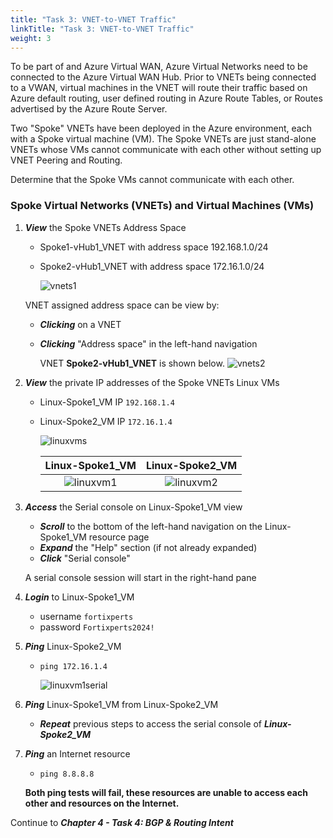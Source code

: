 ```yaml
---
title: "Task 3: VNET-to-VNET Traffic"
linkTitle: "Task 3: VNET-to-VNET Traffic"
weight: 3
---
```


To be part of and Azure Virtual WAN, Azure Virtual Networks need to be connected to the Azure Virtual WAN Hub. Prior to VNETs being connected to a VWAN, virtual machines in the VNET will route their traffic based on Azure default routing, user defined routing in Azure Route Tables, or Routes advertised by the Azure Route Server.

Two "Spoke" VNETs have been deployed in the Azure environment, each with a Spoke virtual machine (VM). The Spoke VNETs are just stand-alone VNETs whose VMs cannot communicate with each other without setting up VNET Peering and Routing.

Determine that the Spoke VMs cannot communicate with each other.

### Spoke Virtual Networks (VNETs) and Virtual Machines (VMs)

1. ***View*** the Spoke VNETs Address Space

    - Spoke1-vHub1_VNET with address space 192.168.1.0/24
    - Spoke2-vHub1_VNET with address space 172.16.1.0/24

        ![vnets1](../images/vnets1.jpg)

    VNET assigned address space can be view by:
    - ***Clicking*** on a VNET
    - ***Clicking*** "Address space" in the left-hand navigation

        VNET **Spoke2-vHub1_VNET** is shown below.
        ![vnets2](../images/vnets2.jpg)

1. ***View*** the private IP addresses of the Spoke VNETs Linux VMs

    - Linux-Spoke1_VM IP `192.168.1.4`
    - Linux-Spoke2_VM IP `172.16.1.4`

        ![linuxvms](../images/linuxvms.jpg)

        Linux-Spoke1_VM        | Linux-Spoke2_VM
        :-------------------------:|:-------------------------:
        ![linuxvm1](../images/linuxvm1.jpg) |  ![linuxvm2](../images/linuxvm2.jpg)

1. ***Access*** the Serial console on Linux-Spoke1_VM view

    - ***Scroll*** to the bottom of the left-hand navigation on the Linux-Spoke1_VM resource page
    - ***Expand*** the "Help" section (if not already expanded)
    - ***Click*** "Serial console"

    A serial console session will start in the right-hand pane

1. ***Login*** to Linux-Spoke1_VM

    - username `fortixperts`
    - password `Fortixperts2024!`

1. ***Ping*** Linux-Spoke2_VM

    - `ping 172.16.1.4`

        ![linuxvm1serial](../images/linuxvm1serial.jpg)

1. ***Ping*** Linux-Spoke1_VM from Linux-Spoke2_VM

    - ***Repeat*** previous steps to access the serial console of ***Linux-Spoke2_VM***

1. ***Ping*** an Internet resource

    - `ping 8.8.8.8`

    **Both ping tests will fail, these resources are unable to access each other and resources on the Internet.**

Continue to ***Chapter 4 - Task 4: BGP & Routing Intent***
